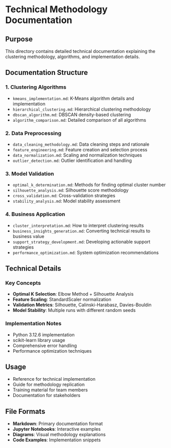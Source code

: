# Technical Methodology Documentation

## Purpose
This directory contains detailed technical documentation explaining the clustering methodology, algorithms, and implementation details.

## Documentation Structure

### 1. **Clustering Algorithms**
- `kmeans_implementation.md`: K-Means algorithm details and implementation
- `hierarchical_clustering.md`: Hierarchical clustering methodology
- `dbscan_algorithm.md`: DBSCAN density-based clustering
- `algorithm_comparison.md`: Detailed comparison of all algorithms

### 2. **Data Preprocessing**
- `data_cleaning_methodology.md`: Data cleaning steps and rationale
- `feature_engineering.md`: Feature creation and selection process
- `data_normalization.md`: Scaling and normalization techniques
- `outlier_detection.md`: Outlier identification and handling

### 3. **Model Validation**
- `optimal_k_determination.md`: Methods for finding optimal cluster number
- `silhouette_analysis.md`: Silhouette score methodology
- `cross_validation.md`: Cross-validation strategies
- `stability_analysis.md`: Model stability assessment

### 4. **Business Application**
- `cluster_interpretation.md`: How to interpret clustering results
- `business_insights_generation.md`: Converting technical results to business value
- `support_strategy_development.md`: Developing actionable support strategies
- `performance_optimization.md`: System optimization recommendations

## Technical Details

### Key Concepts
- **Optimal K Selection**: Elbow Method + Silhouette Analysis
- **Feature Scaling**: StandardScaler normalization
- **Validation Metrics**: Silhouette, Calinski-Harabasz, Davies-Bouldin
- **Model Stability**: Multiple runs with different random seeds

### Implementation Notes
- Python 3.12.6 implementation
- scikit-learn library usage
- Comprehensive error handling
- Performance optimization techniques

## Usage
- Reference for technical implementation
- Guide for methodology replication
- Training material for team members
- Documentation for stakeholders

## File Formats
- **Markdown**: Primary documentation format
- **Jupyter Notebooks**: Interactive examples
- **Diagrams**: Visual methodology explanations
- **Code Examples**: Implementation snippets
